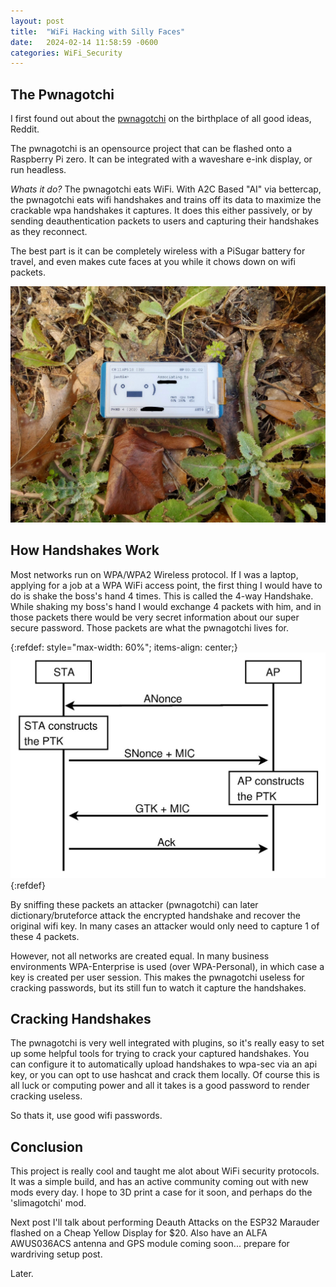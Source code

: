 ```yaml
---
layout: post
title:  "WiFi Hacking with Silly Faces"
date:   2024-02-14 11:58:59 -0600
categories: WiFi_Security
---
```


## The Pwnagotchi
I first found out about the [pwnagotchi](https://pwnagotchi.ai/intro/) on the birthplace of all good ideas, Reddit.

The pwnagotchi is an opensource project that can be flashed onto a Raspberry Pi zero. It can be integrated with a waveshare e-ink display, or run headless.

*Whats it do?* The pwnagotchi eats WiFi. With A2C Based "AI" via bettercap, the pwnagotchi eats wifi handshakes and trains off its data to maximize the crackable wpa handshakes it captures. It does this either passively, or by sending deauthentication packets to users and capturing their handshakes as they reconnect.

The best part is it can be completely wireless with a PiSugar battery for travel, and even makes cute faces at you while it chows down on wifi packets.

![](/img/pwngrass.jpg)

## How Handshakes Work

Most networks run on WPA/WPA2 Wireless protocol. If I was a laptop, applying for a job at a WPA WiFi access point, the first thing I would have to do is shake the boss's hand 4 times. This is called the 4-way Handshake. While shaking my boss's hand I would exchange 4 packets with him, and in those packets there would be very secret information about our super secure password. Those packets are what the pwnagotchi lives for. 

{:refdef: style="max-width: 60%"; items-align: center;}
![](/img/wpa.png)
{:refdef}

By sniffing these packets an attacker (pwnagotchi) can later dictionary/bruteforce attack the encrypted handshake and recover the original wifi key. In many cases an attacker would only need to capture 1 of these 4 packets. 



However, not all networks are created equal. In many business environments WPA-Enterprise is used (over WPA-Personal), in which case a key is created per user session. This makes the pwnagotchi useless for cracking passwords, but its still fun to watch it capture the handshakes.

## Cracking Handshakes

The pwnagotchi is very well integrated with plugins, so it's really easy to set up some helpful tools for trying to crack your captured handshakes. You can configure it to automatically upload handshakes to wpa-sec via an api key, or you can opt to use hashcat and crack them locally. Of course this is all luck or computing power and all it takes is a good password to render cracking useless.

So thats it, use good wifi passwords.

## Conclusion

This project is really cool and taught me alot about WiFi security protocols. It was a simple build, and has an active community coming out with new mods every day. I hope to 3D print a case for it soon, and perhaps do the 'slimagotchi' mod. 

Next post I'll talk about performing Deauth Attacks on the ESP32 Marauder flashed on a Cheap Yellow Display for $20. Also have an ALFA AWUS036ACS antenna and GPS module coming soon... prepare for wardriving setup post.

Later.



